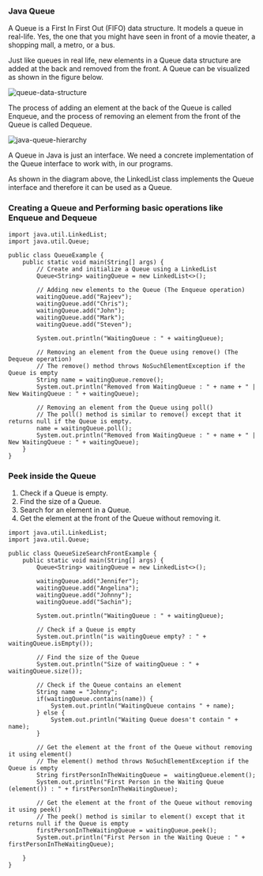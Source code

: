 ### Java Queue

A Queue is a First In First Out (FIFO) data structure. It models a queue in real-life. Yes, the one that you might have seen in front of a movie theater, a shopping mall, a metro, or a bus.

Just like queues in real life, new elements in a Queue data structure are added at the back and removed from the front. A Queue can be visualized as shown in the figure below.

![queue-data-structure](https://github.com/user-attachments/assets/7760758e-88a8-4f30-aebc-4e5473d0f4b4)

The process of adding an element at the back of the Queue is called Enqueue, and the process of removing an element from the front of the Queue is called Dequeue.

![java-queue-hierarchy](https://github.com/user-attachments/assets/6aa85716-7e0d-4102-b0ab-6999e237bed0)


A Queue in Java is just an interface. We need a concrete implementation of the Queue interface to work with, in our programs.

As shown in the diagram above, the LinkedList class implements the Queue interface and therefore it can be used as a Queue.

### Creating a Queue and Performing basic operations like Enqueue and Dequeue

```
import java.util.LinkedList;
import java.util.Queue;

public class QueueExample {
    public static void main(String[] args) {
        // Create and initialize a Queue using a LinkedList
        Queue<String> waitingQueue = new LinkedList<>();

        // Adding new elements to the Queue (The Enqueue operation)
        waitingQueue.add("Rajeev");
        waitingQueue.add("Chris");
        waitingQueue.add("John");
        waitingQueue.add("Mark");
        waitingQueue.add("Steven");

        System.out.println("WaitingQueue : " + waitingQueue);

        // Removing an element from the Queue using remove() (The Dequeue operation)
        // The remove() method throws NoSuchElementException if the Queue is empty
        String name = waitingQueue.remove();
        System.out.println("Removed from WaitingQueue : " + name + " | New WaitingQueue : " + waitingQueue);

        // Removing an element from the Queue using poll()
        // The poll() method is similar to remove() except that it returns null if the Queue is empty.
        name = waitingQueue.poll();
        System.out.println("Removed from WaitingQueue : " + name + " | New WaitingQueue : " + waitingQueue);
    }
}
```


### Peek inside the Queue

1. Check if a Queue is empty.
2. Find the size of a Queue.
3. Search for an element in a Queue.
4. Get the element at the front of the Queue without removing it.

```
import java.util.LinkedList;
import java.util.Queue;

public class QueueSizeSearchFrontExample {
    public static void main(String[] args) {
        Queue<String> waitingQueue = new LinkedList<>();

        waitingQueue.add("Jennifer");
        waitingQueue.add("Angelina");
        waitingQueue.add("Johnny");
        waitingQueue.add("Sachin");

        System.out.println("WaitingQueue : " + waitingQueue);

        // Check if a Queue is empty
        System.out.println("is waitingQueue empty? : " + waitingQueue.isEmpty());

        // Find the size of the Queue
        System.out.println("Size of waitingQueue : " + waitingQueue.size());

        // Check if the Queue contains an element
        String name = "Johnny";
        if(waitingQueue.contains(name)) {
            System.out.println("WaitingQueue contains " + name);
        } else {
            System.out.println("Waiting Queue doesn't contain " + name);
        }

        // Get the element at the front of the Queue without removing it using element()
        // The element() method throws NoSuchElementException if the Queue is empty
        String firstPersonInTheWaitingQueue =  waitingQueue.element();
        System.out.println("First Person in the Waiting Queue (element()) : " + firstPersonInTheWaitingQueue);

        // Get the element at the front of the Queue without removing it using peek()
        // The peek() method is similar to element() except that it returns null if the Queue is empty
        firstPersonInTheWaitingQueue = waitingQueue.peek();
        System.out.println("First Person in the Waiting Queue : " + firstPersonInTheWaitingQueue);

    }
}
```
